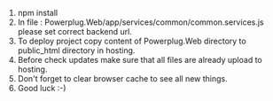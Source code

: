1) npm install
2) In file : Powerplug.Web/app/services/common/common.services.js please set correct backend url.
3) To deploy project copy content of Powerplug.Web directory to public_html directory in hosting.
4) Before check updates make sure that all files are already upload to hosting.
5) Don't forget to clear browser cache to see all new things.
6) Good luck :-)
